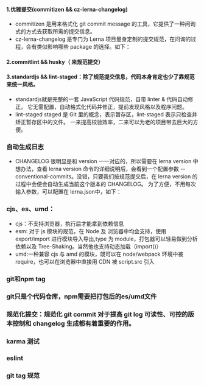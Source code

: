 #### 1.优雅提交(commitizen && cz-lerna-changelog)
- commitizen 是用来格式化 git commit message 的工具，它提供了一种问询式的方式去获取所需的提交信息。
- cz-lerna-changelog 是专门为 Lerna 项目量身定制的提交规范，在问询的过程，会有类似影响哪些 package 的选择。如下：
#### 2.commitlint && husky（ 来规范提交）
#### 3.standardjs && lint-staged：除了规范提交信息，代码本身肯定也少了靠规范来统一风格。
- standardjs就是完整的一套 JavaScript 代码规范，自带 linter & 代码自动修正。 它无需配置，自动格式化代码并修正，提前发现风格以及程序问题。
- lint-staged staged 是 Git 里的概念，表示暂存区，lint-staged 表示只检查并矫正暂存区中的文件。 一来提高校验效率，二来可以为老的项目带去巨大的方便。

### 自动生成日志
- CHANGELOG 很明显是和 version 一一对应的，所以需要在 lerna version 中想办法，查看 lerna version 命令的详细说明后，会看到一个配置参数 --conventional-commits。没错，只要我们按规范提交后，在 lerna version 的过程中会便会自动生成当前这个版本的 CHANGELOG。 为了方便，不用每次输入参数，可以配置在 lerna.json中，如下：

### cjs、es、umd：
- cjs：不支持浏览器，执行后才能拿到依赖信息
- esm: 对于 js 模块的规范，在 Node 及 浏览器中均会支持，使用 export/import 进行模块导入导出,type 为 module，打包器可以轻易做到分析依赖以及 Tree-Shaking。当然他也支持动态加载（import()）
- umd:一种兼容 cjs 与 amd 的模块，既可以在 node/webpack 环境中被 require，也可以在浏览器中直接用 CDN 被 script.src 引入

### git和npm tag

### git只是个代码仓库，npm需要把打包后的es/umd文件
### 规范化提交：规范化 git commit 对于提高 git log 可读性、可控的版本控制和 changelog 生成都有着重要的作用。

### karma 测试
### eslint
### git tag 规范
